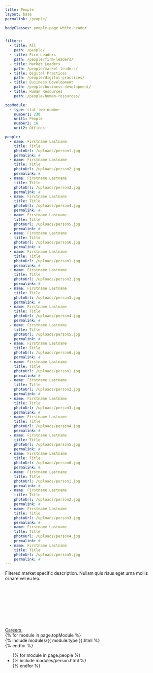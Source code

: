 ```yaml
---
title: People
layout: base
permalink: /people/

bodyClasses: people-page white-header


filters:
  - title: All
    path: /people/
  - title: Firm Leaders
    path: /people/firm-leaders/
  - title: Market Leaders
    path: /people/market-leaders/
  - title: Digital Practices
    path: /people/digital-practices/
  - title: Business Development
    path: /people/business-development/
  - title: Human Resources
    path: /people/human-resources/

topModule:
  - type: stat-two-number
    number1: 230
    unit1: People
    number2: 16
    unit2: Offices

people:
  - name: Firstname Lastname
    title: Title
    photoUrl: /uploads/person1.jpg
    permalink: #
  - name: Firstname Lastname
    title: Title
    photoUrl: /uploads/person2.jpg
    permalink: #
  - name: Firstname Lastname
    title: Title
    photoUrl: /uploads/person3.jpg
    permalink: #
  - name: Firstname Lastname
    title: Title
    photoUrl: /uploads/person4.jpg
    permalink: #
  - name: Firstname Lastname
    title: Title
    photoUrl: /uploads/person5.jpg
    permalink: #
  - name: Firstname Lastname
    title: Title
    photoUrl: /uploads/person6.jpg
    permalink: #
  - name: Firstname Lastname
    title: Title
    photoUrl: /uploads/person1.jpg
    permalink: #
  - name: Firstname Lastname
    title: Title
    photoUrl: /uploads/person2.jpg
    permalink: #
  - name: Firstname Lastname
    title: Title
    photoUrl: /uploads/person3.jpg
    permalink: #
  - name: Firstname Lastname
    title: Title
    photoUrl: /uploads/person4.jpg
    permalink: #
  - name: Firstname Lastname
    title: Title
    photoUrl: /uploads/person5.jpg
    permalink: #
  - name: Firstname Lastname
    title: Title
    photoUrl: /uploads/person6.jpg
    permalink: #
  - name: Firstname Lastname
    title: Title
    photoUrl: /uploads/person1.jpg
    permalink: #
  - name: Firstname Lastname
    title: Title
    photoUrl: /uploads/person2.jpg
    permalink: #
  - name: Firstname Lastname
    title: Title
    photoUrl: /uploads/person3.jpg
    permalink: #
  - name: Firstname Lastname
    title: Title
    photoUrl: /uploads/person4.jpg
    permalink: #
  - name: Firstname Lastname
    title: Title
    photoUrl: /uploads/person5.jpg
    permalink: #
  - name: Firstname Lastname
    title: Title
    photoUrl: /uploads/person6.jpg
    permalink: #
  - name: Firstname Lastname
    title: Title
    photoUrl: /uploads/person1.jpg
    permalink: #
  - name: Firstname Lastname
    title: Title
    photoUrl: /uploads/person2.jpg
    permalink: #
  - name: Firstname Lastname
    title: Title
    photoUrl: /uploads/person3.jpg
    permalink: #
  - name: Firstname Lastname
    title: Title
    photoUrl: /uploads/person4.jpg
    permalink: #
  - name: Firstname Lastname
    title: Title
    photoUrl: /uploads/person5.jpg
    permalink: #
---
```


<!-- header w/ stat -->
<div class="row -halves">
  <div class="row-block">
    <div class="module text-module background-white text-black">
      <p class="font-h1">Filtered market specific description. Nullam quis risus eget urna mollis ornare vel eu leo.</p>
      <div class="buttons">
        <a class="button" href="/careers/">
          <span class="border"></span><span class="extra-corners"></span>
          Careers
          <svg class="icon icon-right-arrow"><use xlink:href="#icon-right-arrow" /></svg>
        </a>
      </div>
    </div>
  </div>
  {% for module in page.topModule %}
    <div class="row-block">
      {% include modules/{{ module.type }}.html %}
    </div>
  {% endfor %}
</div>

<!-- people -quarters -->
<ul class="row -quarters photo-row-separators semantic-only-list vertical-big-margin">
  {% for module in page.people %}
    <li class="row-block">
      {% include modules/person.html %}
    </li>
  {% endfor %}
</ul>